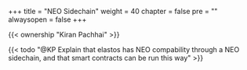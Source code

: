 +++
title = "NEO Sidechain"
weight = 40
chapter = false
pre = "<i class='fa ela-page'></i>"
alwaysopen = false
+++

{{< ownership "Kiran Pachhai" >}}

{{< todo "@KP Explain that elastos has NEO compability through a NEO sidechain, and that smart contracts can be run this way" >}}